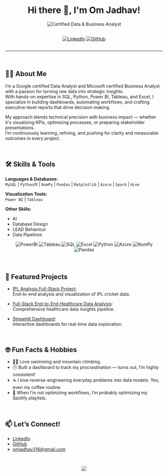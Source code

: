 <h1 align="center">Hi there 👋, I'm Om Jadhav!</h1>

<p align="center" style="margin-bottom: 30px;">
  <img src="https://readme-typing-svg.herokuapp.com?font=Fira+Code&weight=700&size=28&pause=1000&color=FF9900&center=true&vCenter=true&width=600&lines=Certified+Data+%26+Business+Analyst&background=2B1000&duration=2000" alt="Certified Data & Business Analyst" />
</p>

<p align="center" style="margin-bottom: 30px;">
  <a href="https://www.linkedin.com/in/om-jadhav-296575174/"><img src="https://img.shields.io/badge/LinkedIn-Connect-blue?style=flat&logo=linkedin" alt="LinkedIn"></a>
  <a href="https://github.com/OmJadhav-official"><img src="https://img.shields.io/badge/GitHub-@OmJadhav--official-black?style=flat&logo=github" alt="GitHub"></a>
</p>

---

<br>

## 👨‍💻 About Me

I’m a Google certified Data Analyst and Micosoft certified Business Analyst with a passion for turning raw data into strategic insights.  
With hands-on expertise in SQL, Python, Power BI, Tableau, and Excel, I specialize in building dashboards, automating workflows, and crafting executive-level reports that drive decision-making.

My approach blends technical precision with business impact — whether it's visualizing KPIs, optimizing processes, or preparing stakeholder presentations.  
I’m continuously learning, refining, and pushing for clarity and measurable outcomes in every project.

<br>

## 🛠️ Skills & Tools

**Languages & Databases:**  
`MySQL` | `Python`/`R` | `NumPy` | `Pandas` | `Matplotlib` | `Azure` | `Spark` | `Hive`

**Visualization Tools:**  
`Power BI` | `Tableau`

**Other Skills:**  
- AI
- Database Design
- LEAD Behaviour
- Data Pipelines


<p align="center" style="margin-bottom: 20px; margin-top: 10px;">
  <img src="https://img.shields.io/badge/PowerBI-F2C811?style=for-the-badge&logo=powerbi&logoColor=black" alt="PowerBI" />
  <img src="https://img.shields.io/badge/Tableau-E97627?style=for-the-badge&logo=tableau&logoColor=white" alt="Tableau" />
  <img src="https://img.shields.io/badge/SQL-4479A1?style=for-the-badge&logo=mysql&logoColor=white" alt="SQL" />
  <img src="https://img.shields.io/badge/Excel-217346?style=for-the-badge&logo=microsoft-excel&logoColor=white" alt="Excel" />
  <img src="https://img.shields.io/badge/Python-3776AB?style=for-the-badge&logo=python&logoColor=white" alt="Python" />
  <img src="https://img.shields.io/badge/Azure-0078D4?style=for-the-badge&logo=azure-devops&logoColor=white" alt="Azure" />
  <img src="https://img.shields.io/badge/NumPy-013243?style=for-the-badge&logo=numpy&logoColor=white" alt="NumPy" />
  <img src="https://img.shields.io/badge/Pandas-150458?style=for-the-badge&logo=pandas&logoColor=white" alt="Pandas" />
</p>

<br>

## 🚀 Featured Projects

- [IPL Analysis Full-Stack Project](https://github.com/OmJadhav-official/IPL-Analysis-Full-Stack-Project-):  
  End-to-end analysis and visualization of IPL cricket data.  

- [Full-Stack End-to-End Healthcare Data Analysis](https://github.com/OmJadhav-official/Full-Stack-End-to-End-Healthcare-Data-Analysis):  
  Comprehensive healthcare data insights pipeline.

- [Streamlit Dashboard](https://github.com/OmJadhav-official/Ola_Analysis_with_SQL-Streamlit-PowerBI):  
  Interactive dashboards for real-time data exploration.

<br>

## 🤓 Fun Facts & Hobbies

- 🏊‍♂️ Love swimming and mountain climbing.  
- 🕒 Built a dashboard to track my procrastination — turns out, I’m highly consistent!  
- ☕ I love reverse-engineering everyday problems into data models. Yes, even my coffee routine.  
- 🎵 When I’m not optimizing workflows, I’m probably optimizing my Spotify playlists.

<br>

## 📫 Let’s Connect!

- [LinkedIn](https://www.linkedin.com/in/om-jadhav-296575174/)
- [GitHub](https://github.com/OmJadhav-official)
- [omjadhav316@gmail.com](pmjadhav316@gmail.com)

<br>

<p align="center">
  <img src="https://readme-typing-svg.herokuapp.com/?font=Fira+Code&size=28&pause=1000&center=true&vCenter=true&width=1000&height=100&lines=Turning+data+into+decisions+%E2%9C%94%EF%B8%8F;Always+learning%2C+always+analyzing!" />
</p>
